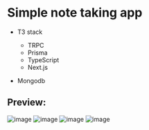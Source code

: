 # Simple note taking app

- T3 stack
  - TRPC
  - Prisma
  - TypeScript
  - Next.js

- Mongodb

## Preview:

![image](https://user-images.githubusercontent.com/83680466/216256445-d6110a87-e3cb-4388-b85f-ebdf2ba7a587.png)
![image](https://user-images.githubusercontent.com/83680466/216256626-725a9dbe-03aa-4b93-a11b-7f8ee66e00d0.png)
![image](https://user-images.githubusercontent.com/83680466/216256776-2d6d68c1-0f33-4eb1-9669-f97b93f93afc.png)
![image](https://user-images.githubusercontent.com/83680466/216256720-9d8a092c-7441-4e16-a28f-4a4676829d69.png)


